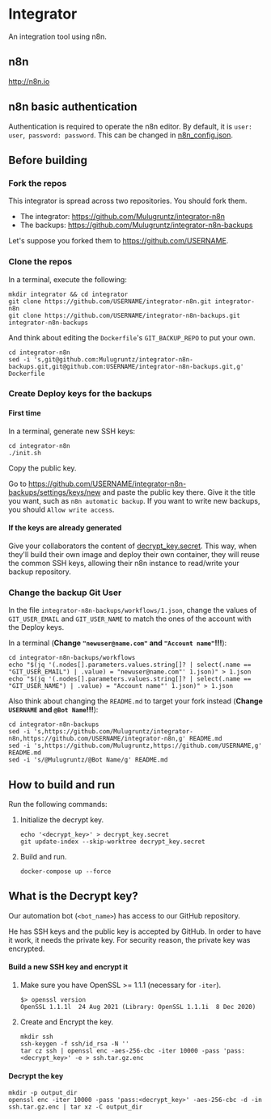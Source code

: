 # Integrator

An integration tool using n8n.

## n8n

http://n8n.io

## n8n basic authentication

Authentication is required to operate the n8n editor. By default, it is `user: user`,` password: password`. This can be
changed in [n8n_config.json](n8n_config.json).

## Before building

### Fork the repos

This integrator is spread across two repositories. You should fork them.

* The integrator: https://github.com/Mulugruntz/integrator-n8n
* The backups: https://github.com/Mulugruntz/integrator-n8n-backups

Let's suppose you forked them to https://github.com/USERNAME.

### Clone the repos

In a terminal, execute the following:

```shell
mkdir integrator && cd integrator
git clone https://github.com/USERNAME/integrator-n8n.git integrator-n8n
git clone https://github.com/USERNAME/integrator-n8n-backups.git integrator-n8n-backups
```

And think about editing the `Dockerfile`'s `GIT_BACKUP_REPO` to put your own.

```shell
cd integrator-n8n
sed -i 's,git@github.com:Mulugruntz/integrator-n8n-backups.git,git@github.com:USERNAME/integrator-n8n-backups.git,g' Dockerfile
```

### Create Deploy keys for the backups

#### First time

In a terminal, generate new SSH keys:

```shell
cd integrator-n8n
./init.sh
```

Copy the public key.

Go to https://github.com/USERNAME/integrator-n8n-backups/settings/keys/new and paste the public key there. Give it the
title you want, such as `n8n automatic backup`. If you want to write new backups, you should `Allow write access`.

#### If the keys are already generated

Give your collaborators the content of [decrypt_key.secret](decrypt_key.secret). This way, when they'll build their own
image and deploy their own container, they will reuse the common SSH keys, allowing their n8n instance to read/write
your backup repository.

### Change the backup Git User

In the file `integrator-n8n-backups/workflows/1.json`, change the values of `GIT_USER_EMAIL` and `GIT_USER_NAME` to
match the ones of the account with the Deploy keys.

In a terminal (**Change `"newuser@name.com"` and `"Account name"`!!!**):

```shell
cd integrator-n8n-backups/workflows
echo "$(jq '(.nodes[].parameters.values.string[]? | select(.name == "GIT_USER_EMAIL") | .value) = "newuser@name.com"' 1.json)" > 1.json
echo "$(jq '(.nodes[].parameters.values.string[]? | select(.name == "GIT_USER_NAME") | .value) = "Account name"' 1.json)" > 1.json
```

Also think about changing the `README.md` to target your fork instead
(**Change `USERNAME` and `@Bot Name`!!!**):

```shell
cd integrator-n8n-backups
sed -i 's,https://github.com/Mulugruntz/integrator-n8n,https://github.com/USERNAME/integrator-n8n,g' README.md 
sed -i 's,https://github.com/Mulugruntz,https://github.com/USERNAME,g' README.md 
sed -i 's/@Mulugruntz/@Bot Name/g' README.md
```

## How to build and run

Run the following commands:

1. Initialize the decrypt key.

   ```shell
   echo '<decrypt_key>' > decrypt_key.secret
   git update-index --skip-worktree decrypt_key.secret
   ```
2. Build and run.

   ```shell
   docker-compose up --force
   ```

## What is the Decrypt key?

Our automation bot (`<bot_name>`) has access to our GitHub repository.

He has SSH keys and the public key is accepted by GitHub. In order to have it work, it needs the private key. For
security reason, the private key was encrypted.

#### Build a new SSH key and encrypt it

1. Make sure you have OpenSSL >= 1.1.1 (necessary for `-iter`).

    ```shell
    $> openssl version
    OpenSSL 1.1.1l  24 Aug 2021 (Library: OpenSSL 1.1.1i  8 Dec 2020)
    ```

2. Create and Encrypt the key.

    ```shell
    mkdir ssh
    ssh-keygen -f ssh/id_rsa -N ''
    tar cz ssh | openssl enc -aes-256-cbc -iter 10000 -pass 'pass:<decrypt_key>' -e > ssh.tar.gz.enc
    ```

#### Decrypt the key

```shell
mkdir -p output_dir
openssl enc -iter 10000 -pass 'pass:<decrypt_key>' -aes-256-cbc -d -in ssh.tar.gz.enc | tar xz -C output_dir
```
